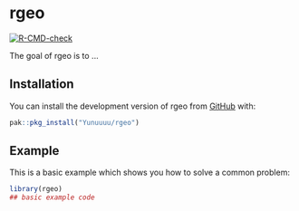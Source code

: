 
# rgeo

<!-- badges: start -->
[![R-CMD-check](https://github.com/Yunuuuu/rgeo/workflows/R-CMD-check/badge.svg)](https://github.com/Yunuuuu/rgeo/actions)
<!-- badges: end -->

The goal of rgeo is to ...

## Installation

You can install the development version of rgeo from [GitHub](https://github.com/) with:

``` r
pak::pkg_install("Yunuuuu/rgeo")
```

## Example

This is a basic example which shows you how to solve a common problem:

``` r
library(rgeo)
## basic example code
```

